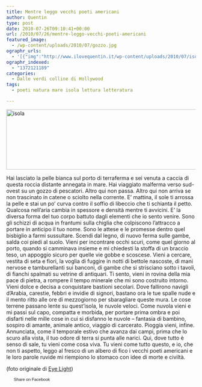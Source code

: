 ```yaml
---
title: Mentre leggo vecchi poeti americani
author: Quentin
type: post
date: 2010-07-26T09:10:41+00:00
url: /2010/07/26/mentre-leggo-vecchi-poeti-americani
featured_image:
  - /wp-content/uploads/2010/07/gozzo.jpg
ographr_urls:
  - '[{"img":"http://www.ilovequentin.it/wp-content/uploads/2010/07/isola.jpg"},{"img":"http://www.ilovequentin.it/wp-content/uploads/2010/07/isola-300x92.jpg"},{"img":"http://www.ilovequentin.it/wp-content/uploads/2010/07/gozzo.jpg"},{"img":"http://www.ilovequentin.it/wp-content/uploads/2010/07/fico-300x92.jpg"}]'
ographr_indexed:
  - "1372121189"
categories:
  - Dalle verdi colline di Hollywood
tags:
  - poeti natura mare isola lettura letteratura

---
```

[<img class="alignnone size-full wp-image-1106" title="isola" src="http://www.ilovequentin.it/wp-content/uploads/2010/07/isola.jpg" alt="isola" width="520" height="160" />][1]

Hai lasciato la pelle bianca sul porto di terraferma e sei venuta a caccia di questa roccia distante annegata in mare. Hai viaggiato malferma verso sud-ovest su un gozzo di pescatori. Altro qui non passa. Altro qui non arriva se non trascinato in catene o sciolto nella corrente. E&#8217; mattina, il sole ti arrossa la pelle e stai un po&#8217; curva contro il soffio di libeccio che ti schianta il petto. Qualcosa nell&#8217;aria cambia in spessore e densità mentre ti avvicini. E&#8217; la diversa forma del tuo corpo battuto dagli elementi che io sento venire. Sono gli schizzi di acqua in frantumi sulla chiglia che colpiscono l’attracco a portare in anticipo il tuo nome. Sono le attese e le promesse dentro quel bisbiglio a farmi sussultare. Scendi dal legno, di nuovo ferma sulle gambe, salda coi piedi al suolo. Vieni per incontrare occhi scuri, come quel giorno al porto, quando si camminava insieme e mi chiedesti la stoffa di un braccio teso, un appoggio sicuro per quelle vie gobbe e scoscese. Vieni a cercare, vestita di seta e fiori, la voglia di fuggire in notti di bettole nascoste, di mani nervose e tamburellanti sui banconi, di gambe che si strisciano sotto i tavoli, di fianchi spalmati su vetrine di antiquari. Ti sento, vieni in rovina della mia pace di pietra, a rompere il tempo minerale che mi sono costruito intorno. Vieni dolce e decisa a conquistare bastioni secolari. Dove fallirono navigli d’Arabia, carestie, febbri e invidie di signori, bastano ora le tue spalle nude e il mento ritto alle ore di mezzogiorno per sbaragliare queste mura. Le cose terrene passano lente su quest’isola, le nuvole veloci. Come nuvola vieni e mi passi sul capo, compatta e morbida, per portare prima ombra e poi disfarti nelle mille cose in cui si disfanno le nuvole &#8211; fantasia di bambino, sospiro di amante, animale antico, viaggio di carcerato. Pioggia vieni, infine. Annunciata, come il temporale estivo che avanza dai campi, prima che lo scuro alla vista, il tuo odore di terra si punta alle narici. Qui, dove tutto è senso di sale, tu vieni come cosa viva. Tu vieni come tutto questo, e io, che non ti aspetto, leggo al fresco di un albero di fico i vecchi poeti americani e le loro parole ruvide mi riempiono lo stomaco con idee di morte e civiltà.

(foto originale di [Eye Light][2])

<a href="http://www.facebook.com/share.php?u=http%3A%2F%2Fwww.ilovequentin.it%2F2010%2F07%2F26%2Fmentre-leggo-vecchi-poeti-americani&t=Mentre%20leggo%20vecchi%20poeti%20americani" id="facebook_share_both_1101" style="font-size:11px; line-height:13px; font-family:'lucida grande',tahoma,verdana,arial,sans-serif; text-decoration:none; padding:2px 0 0 20px; height:16px; background:url(http://b.static.ak.fbcdn.net/images/share/facebook_share_icon.gif) no-repeat top left;">Share on Facebook</a>

 [1]: http://www.ilovequentin.it/wp-content/uploads/2010/07/isola.jpg
 [2]: http://www.flickr.com/photos/11686364@N08/2256313194/